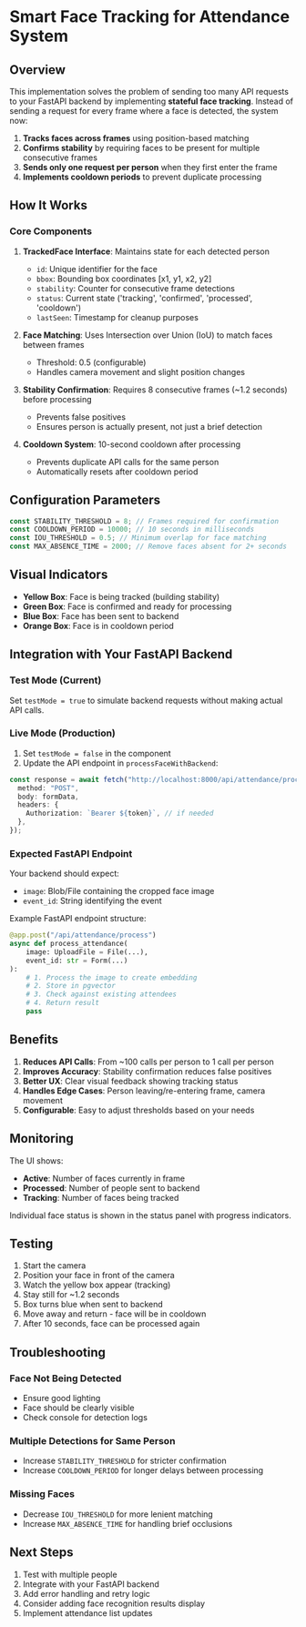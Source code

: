 # Smart Face Tracking for Attendance System

## Overview

This implementation solves the problem of sending too many API requests to your FastAPI backend by implementing **stateful face tracking**. Instead of sending a request for every frame where a face is detected, the system now:

1. **Tracks faces across frames** using position-based matching
2. **Confirms stability** by requiring faces to be present for multiple consecutive frames
3. **Sends only one request per person** when they first enter the frame
4. **Implements cooldown periods** to prevent duplicate processing

## How It Works

### Core Components

1. **TrackedFace Interface**: Maintains state for each detected person

   - `id`: Unique identifier for the face
   - `bbox`: Bounding box coordinates [x1, y1, x2, y2]
   - `stability`: Counter for consecutive frame detections
   - `status`: Current state ('tracking', 'confirmed', 'processed', 'cooldown')
   - `lastSeen`: Timestamp for cleanup purposes

2. **Face Matching**: Uses Intersection over Union (IoU) to match faces between frames

   - Threshold: 0.5 (configurable)
   - Handles camera movement and slight position changes

3. **Stability Confirmation**: Requires 8 consecutive frames (~1.2 seconds) before processing

   - Prevents false positives
   - Ensures person is actually present, not just a brief detection

4. **Cooldown System**: 10-second cooldown after processing
   - Prevents duplicate API calls for the same person
   - Automatically resets after cooldown period

## Configuration Parameters

```typescript
const STABILITY_THRESHOLD = 8; // Frames required for confirmation
const COOLDOWN_PERIOD = 10000; // 10 seconds in milliseconds
const IOU_THRESHOLD = 0.5; // Minimum overlap for face matching
const MAX_ABSENCE_TIME = 2000; // Remove faces absent for 2+ seconds
```

## Visual Indicators

- **Yellow Box**: Face is being tracked (building stability)
- **Green Box**: Face is confirmed and ready for processing
- **Blue Box**: Face has been sent to backend
- **Orange Box**: Face is in cooldown period

## Integration with Your FastAPI Backend

### Test Mode (Current)

Set `testMode = true` to simulate backend requests without making actual API calls.

### Live Mode (Production)

1. Set `testMode = false` in the component
2. Update the API endpoint in `processFaceWithBackend`:

```typescript
const response = await fetch("http://localhost:8000/api/attendance/process", {
  method: "POST",
  body: formData,
  headers: {
    Authorization: `Bearer ${token}`, // if needed
  },
});
```

### Expected FastAPI Endpoint

Your backend should expect:

- `image`: Blob/File containing the cropped face image
- `event_id`: String identifying the event

Example FastAPI endpoint structure:

```python
@app.post("/api/attendance/process")
async def process_attendance(
    image: UploadFile = File(...),
    event_id: str = Form(...)
):
    # 1. Process the image to create embedding
    # 2. Store in pgvector
    # 3. Check against existing attendees
    # 4. Return result
    pass
```

## Benefits

1. **Reduces API Calls**: From ~100 calls per person to 1 call per person
2. **Improves Accuracy**: Stability confirmation reduces false positives
3. **Better UX**: Clear visual feedback showing tracking status
4. **Handles Edge Cases**: Person leaving/re-entering frame, camera movement
5. **Configurable**: Easy to adjust thresholds based on your needs

## Monitoring

The UI shows:

- **Active**: Number of faces currently in frame
- **Processed**: Number of people sent to backend
- **Tracking**: Number of faces being tracked

Individual face status is shown in the status panel with progress indicators.

## Testing

1. Start the camera
2. Position your face in front of the camera
3. Watch the yellow box appear (tracking)
4. Stay still for ~1.2 seconds
5. Box turns blue when sent to backend
6. Move away and return - face will be in cooldown
7. After 10 seconds, face can be processed again

## Troubleshooting

### Face Not Being Detected

- Ensure good lighting
- Face should be clearly visible
- Check console for detection logs

### Multiple Detections for Same Person

- Increase `STABILITY_THRESHOLD` for stricter confirmation
- Increase `COOLDOWN_PERIOD` for longer delays between processing

### Missing Faces

- Decrease `IOU_THRESHOLD` for more lenient matching
- Increase `MAX_ABSENCE_TIME` for handling brief occlusions

## Next Steps

1. Test with multiple people
2. Integrate with your FastAPI backend
3. Add error handling and retry logic
4. Consider adding face recognition results display
5. Implement attendance list updates
